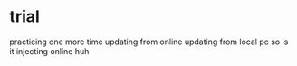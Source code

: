 # trial
practicing one more time
updating from online
updating from local pc
so is it injecting online huh